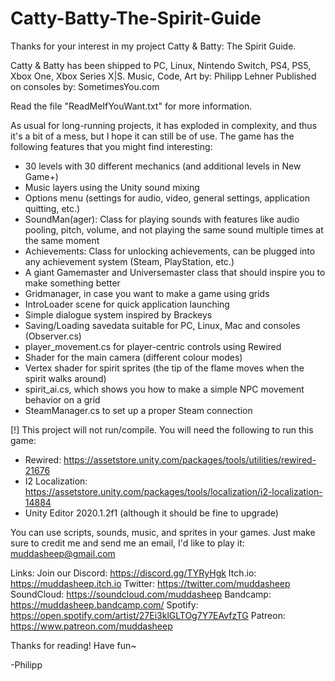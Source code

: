 # Catty-Batty-The-Spirit-Guide

Thanks for your interest in my project Catty & Batty: The Spirit Guide.

Catty & Batty has been shipped to PC, Linux, Nintendo Switch, PS4, PS5, Xbox One, Xbox Series X|S.
Music, Code, Art by: Philipp Lehner
Published on consoles by: SometimesYou.com

Read the file "ReadMeIfYouWant.txt" for more information.

As usual for long-running projects, it has exploded in complexity, and thus it's a bit of a mess, but I hope it can still be of use. The game has the following features that you might find interesting:

* 30 levels with 30 different mechanics (and additional levels in New Game+)
* Music layers using the Unity sound mixing
* Options menu (settings for audio, video, general settings, application quitting, etc.)
* SoundMan(ager): Class for playing sounds with features like audio pooling, pitch, volume, and not playing the same sound multiple times at the same moment
* Achievements: Class for unlocking achievements, can be plugged into any achievement system (Steam, PlayStation, etc.)
* A giant Gamemaster and Universemaster class that should inspire you to make something better
* Gridmanager, in case you want to make a game using grids
* IntroLoader scene for quick application launching
* Simple dialogue system inspired by Brackeys
* Saving/Loading savedata suitable for PC, Linux, Mac and consoles (Observer.cs)
* player_movement.cs for player-centric controls using Rewired
* Shader for the main camera (different colour modes)
* Vertex shader for spirit sprites (the tip of the flame moves when the spirit walks around)
* spirit_ai.cs, which shows you how to make a simple NPC movement behavior on a grid
* SteamManager.cs to set up a proper Steam connection

[!] This project will not run/compile. You will need the following to run this game:
* Rewired: https://assetstore.unity.com/packages/tools/utilities/rewired-21676
* I2 Localization: https://assetstore.unity.com/packages/tools/localization/i2-localization-14884
* Unity Editor 2020.1.2f1 (although it should be fine to upgrade)

You can use scripts, sounds, music, and sprites in your games.
Just make sure to credit me and send me an email, I'd like to play it: muddasheep@gmail.com

Links:
Join our Discord: https://discord.gg/TYRyHgk
Itch.io: https://muddasheep.itch.io
Twitter: https://twitter.com/muddasheep
SoundCloud: https://soundcloud.com/muddasheep
Bandcamp: https://muddasheep.bandcamp.com/
Spotify: https://open.spotify.com/artist/27Ei3klGLTOg7Y7EAvfzTG
Patreon: https://www.patreon.com/muddasheep

Thanks for reading! Have fun~

-Philipp
